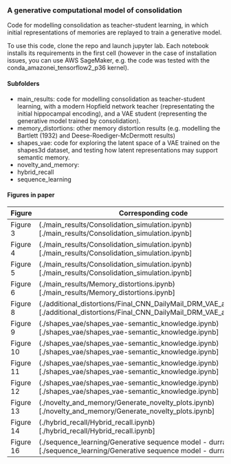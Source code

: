 
### A generative computational model of consolidation

Code for modelling consolidation as teacher-student learning, in which initial representations of memories are replayed to train a generative model.

To use this code, clone the repo and launch jupyter lab. Each notebook installs its requirements in the first cell (however in the case of installation issues, you can use AWS SageMaker, e.g. the code was tested with the conda_amazonei_tensorflow2_p36 kernel).

#### Subfolders

* main_results: code for modelling consolidation as teacher-student learning, with a modern Hopfield network teacher (representating the initial hippocampal encoding), and a VAE student (representing the generative model trained by consolidation).
* memory_distortions: other memory distortion results (e.g. modelling the Bartlett (1932) and Deese-Roediger-McDermott results)
* shapes_vae: code for exploring the latent space of a VAE trained on the shapes3d dataset, and testing how latent representations may support semantic memory.
* novelty_and_memory: 
* hybrid_recall
* sequence_learning

#### Figures in paper

Figure | Corresponding code
--- | ---
Figure 3 | (./main_results/Consolidation_simulation.ipynb)[./main_results/Consolidation_simulation.ipynb]
Figure 4 | (./main_results/Consolidation_simulation.ipynb)[./main_results/Consolidation_simulation.ipynb]
Figure 5 | (./main_results/Consolidation_simulation.ipynb)[./main_results/Consolidation_simulation.ipynb]
Figure 6 | (./main_results/Memory_distortions.ipynb)[./main_results/Memory_distortions.ipynb]
Figure 8 | (./additional_distortions/Final_CNN_DailyMail_DRM_VAE_and_AE.ipynb)[./additional_distortions/Final_CNN_DailyMail_DRM_VAE_and_AE.ipynb]
Figure 9 | (./shapes_vae/shapes_vae-semantic_knowledge.ipynb)[./shapes_vae/shapes_vae-semantic_knowledge.ipynb]
Figure 10 | (./shapes_vae/shapes_vae-semantic_knowledge.ipynb)[./shapes_vae/shapes_vae-semantic_knowledge.ipynb]
Figure 11 | (./shapes_vae/shapes_vae-semantic_knowledge.ipynb)[./shapes_vae/shapes_vae-semantic_knowledge.ipynb]
Figure 12 | (./shapes_vae/shapes_vae-semantic_knowledge.ipynb)[./shapes_vae/shapes_vae-semantic_knowledge.ipynb]
Figure 13 | (./novelty_and_memory/Generate_novelty_plots.ipynb)[./novelty_and_memory/Generate_novelty_plots.ipynb]
Figure 14 | (./hybrid_recall/Hybrid_recall.ipynb)[./hybrid_recall/Hybrid_recall.ipynb]
Figure 16 | (./sequence_learning/Generative sequence model - durrant.ipynb)[./sequence_learning/Generative sequence model - durrant.ipynb]

